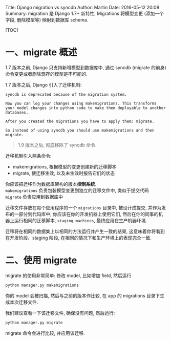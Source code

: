 Title: Django migration vs syncdb
Author: Martin
Date: 2016-05-12 20:08
Summary: migration 是 Django 1.7+ 新特性, Migrations 将模型变更 (添加一个字段, 删除模型等) 映射到数据库 schema.

[TOC]

# 一、migrate 概述
1.7 版本之前, Django 只支持新增模型到数据库中, 通过 syncdb (migrate 的前身) 命令变更或者删除现存的模型是不可能的.

1.7 版本之后, Django 引入了迁移机制:

```
syncdb is deprecated because of the migration system.

Now you can log your changes using makemigrations. This transforms your model changes into python code to make them deployable to another databases.

After you created the migrations you have to apply them: migrate.

So instead of using syncdb you should use makemigrations and then migrate.
```


> 1.9 版本之后, 彻底移除了 syncdb 命令.

迁移机制引入两条命令:

- makemigrations, 根据模型的变更创建新的迁移脚本
- migrate, 使迁移生效, 以及未生效时报告它们的状态

你应该把迁移作为数据库架构的版本**控制系统**.<br>
`makemigrations` 负责包装模型变更到独立的迁移文件中, 类似于提交代码<br>
`migrate` 负责应用到数据库中

迁移文件存放在每个应用程序的一个 `migrations` 目录中, 被设计成提交, 并作为发布的一部分到代码库中; 你应该在你的开发机器上使用它们, 然后在你的同事的机器上运行相同的迁移脚本, `staging machines`, 最终应用在生产机器环境.

迁移将在相同的数据集上以相同的方法运行并产生一致的结果, 这意味着你将看到在开发阶段、staging 阶段, 在相同的情况下和生产环境上的表现完全一致.

# 二、使用 migrate
migrate 的使用非常简单: 修改 model, 比如增加 field, 然后运行

```python
python manager.py makemigrations
```

你的 model 会被扫描, 然后与之前的版本作比较, 在 app 的 migrations 目录下生成本次迁移文件.

我们建议查看一下该迁移文件, 确保没有问题, 然后运行:

```python
python manager.py migrate
```

migrate 命令会进行比较, 并应用该迁移.
